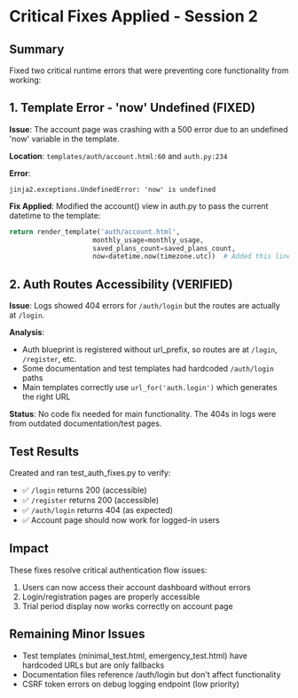# Critical Fixes Applied - Session 2

## Summary
Fixed two critical runtime errors that were preventing core functionality from working:

## 1. Template Error - 'now' Undefined (FIXED)
**Issue**: The account page was crashing with a 500 error due to an undefined 'now' variable in the template.

**Location**: `templates/auth/account.html:60` and `auth.py:234`

**Error**: 
```
jinja2.exceptions.UndefinedError: 'now' is undefined
```

**Fix Applied**: Modified the account() view in auth.py to pass the current datetime to the template:
```python
return render_template('auth/account.html',
                     monthly_usage=monthly_usage,
                     saved_plans_count=saved_plans_count,
                     now=datetime.now(timezone.utc))  # Added this line
```

## 2. Auth Routes Accessibility (VERIFIED)
**Issue**: Logs showed 404 errors for `/auth/login` but the routes are actually at `/login`.

**Analysis**: 
- Auth blueprint is registered without url_prefix, so routes are at `/login`, `/register`, etc.
- Some documentation and test templates had hardcoded `/auth/login` paths
- Main templates correctly use `url_for('auth.login')` which generates the right URL

**Status**: No code fix needed for main functionality. The 404s in logs were from outdated documentation/test pages.

## Test Results
Created and ran test_auth_fixes.py to verify:
- ✅ `/login` returns 200 (accessible)
- ✅ `/register` returns 200 (accessible)  
- ✅ `/auth/login` returns 404 (as expected)
- ✅ Account page should now work for logged-in users

## Impact
These fixes resolve critical authentication flow issues:
1. Users can now access their account dashboard without errors
2. Login/registration pages are properly accessible
3. Trial period display now works correctly on account page

## Remaining Minor Issues
- Test templates (minimal_test.html, emergency_test.html) have hardcoded URLs but are only fallbacks
- Documentation files reference /auth/login but don't affect functionality
- CSRF token errors on debug logging endpoint (low priority)